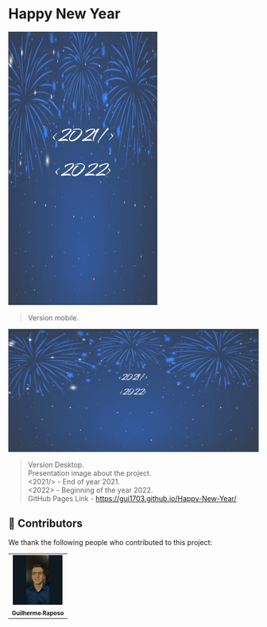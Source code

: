 # Happy New Year


<img src="./assets/Print-project.jpeg" alt="Happy New Year Version Mobile" width="300px">

>Version mobile.

<img src="./assets/Print-project-desktop.png" alt="Happy New Year Version Desktop">

>Version Desktop.
><br>
> Presentation image about the project.
> <br>
> <2021/> - End of year 2021.
> <br>
> <2022> - Beginning of the year 2022.
> <br>
> GitHub Pages Link - https://gui1703.github.io/Happy-New-Year/

## 🤝 Contributors

We thank the following people who contributed to this project:

<table>
  <tr>
    <td align="center">
      <a href="#">
        <img src="./assets/foto-guilherme.jpeg" width="100px" alt="Foto do Guilherme Raposo no GitHub"/><br>
        <sub>
          <b>Guilherme Raposo</b>
        </sub>
      </a>
    </td>
  </tr>
</table>
